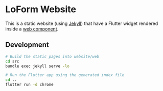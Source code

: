 # LoForm Website

This is a static website (using [Jekyll](https://jekyllrb.com/)) that have a Flutter widget rendered inside a [web component](https://developer.mozilla.org/en-US/docs/Web/Web_Components).

## Development

```bash
# Build the static pages into website/web
cd src
bundle exec jekyll serve -lo

# Run the Flutter app using the generated index file
cd ..
flutter run -d chrome 
```

